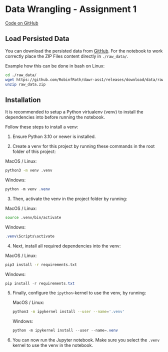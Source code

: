 # Data Wrangling - Assignment 1

[Code on GitHub](https://github.com/RobinfRoth/dawr-ass1)

## Load Persisted Data

You can download the persisted data from [GitHub](https://github.com/RobinfRoth/dawr-ass1/releases/download/data/raw_data.zip).
For the notebook to work correctly place the ZIP Files content directly in `./raw_data/`.

Example how this can be done in bash on Linux:

```bash
cd ./raw_data/
wget https://github.com/RobinfRoth/dawr-ass1/releases/download/data/raw_data.zip
unzip raw_data.zip
```

## Installation

It is recommended to setup a Python virtualenv (venv) to install the dependencies into before running the notebook.

Follow these steps to install a venv:

1. Ensure Python 3.10 or newer is installed.

2. Create a venv for this project by running these commands in the root folder of this project:

MacOS / Linux:
```bash
python3 -m venv .venv
```

Windows:
```powershell
python -m venv .venv
```

3. Then, activate the venv in the project folder by running:

MacOS / Linux:
```bash
source .venv/bin/activate
```

Windows:
```powershell
.venv\Scripts\activate
```

4. Next, install all required dependencies into the venv:

MacOS / Linux:
```bash
pip3 install -r requirements.txt
```

Windows:
```powershell
pip install -r requirements.txt
```

5. Finally, configure the `ipython`-kernel to use the venv, by running:

    MacOS / Linux:
    ```bash
    python3 -m ipykernel install --user --name='.venv'
    ```

    Windows:
    ```powershell
    python -m ipykernel install --user --name=.venv
    ```

6. You can now run the Jupyter notebook. Make sure you select the `.venv` kernel to use the venv in the notebook.
